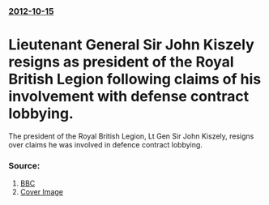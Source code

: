 ### [2012-10-15](/news/2012/10/15/index.md)

# Lieutenant General Sir John Kiszely resigns as president of the Royal British Legion following claims of his involvement with defense contract lobbying. 

The president of the Royal British Legion, Lt Gen Sir John Kiszely, resigns over claims he was involved in defence contract lobbying.


### Source:

1. [BBC](http://www.bbc.co.uk/news/uk-19951342)
1. [Cover Image](http://ichef-1.bbci.co.uk/news/1024/media/images/63498000/jpg/_63498234_kiszely2.jpg)
